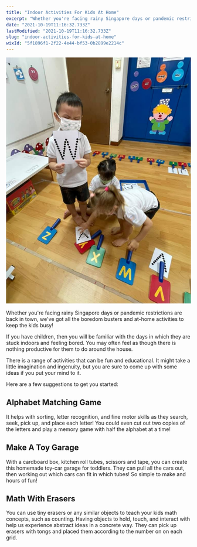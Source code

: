 ```yaml
---
title: "Indoor Activities For Kids At Home"
excerpt: "Whether you're facing rainy Singapore days or pandemic restrictions are back in town, we've got all the boredom busters and at-home..."
date: "2021-10-19T11:16:32.733Z"
lastModified: "2021-10-19T11:16:32.733Z"
slug: "indoor-activities-for-kids-at-home"
wixId: "5f1896f1-2f22-4e44-bf53-0b2899e2214c"
---
```


![](./images/9782fcd804ed65b4ff4e2982e04d7bc9684ed9mv2-7z2o4i.jpg)

Whether you're facing rainy Singapore days or pandemic restrictions are back in town, we've got all the boredom busters and at-home activities to keep the kids busy!

If you have children, then you will be familiar with the days in which they are stuck indoors and feeling bored. You may often feel as though there is nothing productive for them to do around the house.

There is a range of activities that can be fun and educational. It might take a little imagination and ingenuity, but you are sure to come up with some ideas if you put your mind to it.

Here are a few suggestions to get you started:

## Alphabet Matching Game

It helps with sorting, letter recognition, and fine motor skills as they search, seek, pick up, and place each letter! You could even cut out two copies of the letters and play a memory game with half the alphabet at a time!

## Make A Toy Garage

With a cardboard box, kitchen roll tubes, scissors and tape, you can create this homemade toy-car garage for toddlers. They can pull all the cars out, then working out which cars can fit in which tubes! So simple to make and hours of fun!

## Math With Erasers

You can use tiny erasers or any similar objects to teach your kids math concepts, such as counting. Having objects to hold, touch, and interact with help us experience abstract ideas in a concrete way. They can pick up erasers with tongs and placed them according to the number on on each grid.